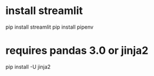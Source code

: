# install streamlit
pip install streamlit
pip install pipenv

# requires pandas 3.0 or jinja2
pip install -U jinja2

